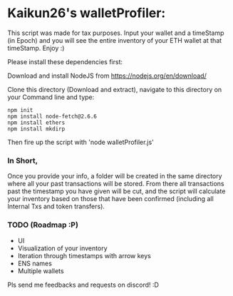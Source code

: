 # Kaikun26's walletProfiler:

This script was made for tax purposes. Input your wallet and a timeStamp (in Epoch) and you will see the entire inventory of your ETH wallet at that timeStamp. Enjoy :)

Please install these dependencies first:

Download and install NodeJS from https://nodejs.org/en/download/

Clone this directory (Download and extract), navigate to this directory on your Command line and type:

```
npm init
npm install node-fetch@2.6.6
npm install ethers
npm install mkdirp
````

Then fire up the script with 'node walletProfiler.js'

### In Short, 
Once you provide your info, a folder will be created in the same directory where all your past transactions will be stored. From there all transactions past the timestamp you have given will be cut, and the script will calculate your inventory based on those that have been confirmed (including all Internal Txs and token transfers).

### TODO (Roadmap :P)
- UI
- Visualization of your inventory
- Iteration through timestamps with arrow keys
- ENS names
- Multiple wallets 

Pls send me feedbacks and requests on discord! :D

